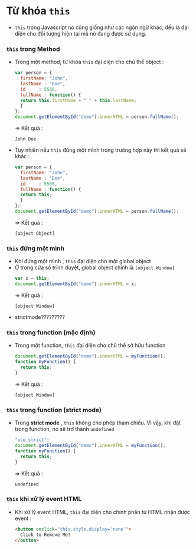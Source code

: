 # Từ khóa `this`
- `this` trong Javascript nó cũng giống như các ngôn ngữ khác, đều là đại diện cho đối tượng hiện tại mà nó đang được sử dụng.
### **`this` trong Method**
- Trong một method, từ khóa `this` đại diện cho chủ thể object :
    ```js
    var person = {
      firstName: "John",
      lastName : "Doe",
      id     : 5566,
      fullName : function() {
      return this.firstName + " " + this.lastName;
      }
    };
    document.getElementById("demo").innerHTML = person.fullName();
    ```
    => Kết quả :
    ```
    John Doe
    ```
- Tuy nhiên nếu `this` đứng một mình trong trường hợp này thì kết quả sẽ khác :
    ```js
    var person = {
      firstName: "John",
      lastName : "Doe",
      id     : 5566,
      fullName : function() {
      return this;
      }
    };
    document.getElementById("demo").innerHTML = person.fullName();
    ```
    => Kết quả :
    ```
    [object Object]
    ```
### **`this` đứng một mình**
- Khi đứng một mình , `this` đại diện cho một global object 
- Ở trong cửa sổ trình duyệt, global object chính là `[object Window]`
    ```js
    var x = this;
    document.getElementById("demo").innerHTML = x;
    ```
    => Kết quả :
    ```
    [object Window]
    ```
- strictmode?????????
### **`this` trong function (mặc định)**
- Trong một function, `this` đại diện cho chủ thể sở hữu function
    ```js
    document.getElementById("demo").innerHTML = myFunction();
    function myFunction() {
      return this;
    }
    ```
    => Kết quả :
    ```
    [object Window]
    ```
### **`this` trong function (strict mode)**
- Trong **strict mode** , `this` không cho phép tham chiếu. Vì vậy, khi đặt trong function, nó sẽ trở thành `undefined`
    ```js
    "use strict";
    document.getElementById("demo").innerHTML = myFunction();
    function myFunction() {
      return this;
    }
    ```
    => Kết quả :
    ```
    undefined
    ```
### **`this` khi xử lý event HTML**
- Khi xử lý event HTML, `this` đại diện cho chính phần tử HTML nhận được event :
    ```html
    <button onclick="this.style.display='none'">
      Click to Remove Me!
    </button>
    ```

